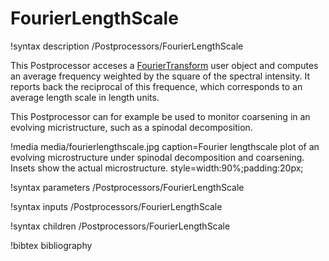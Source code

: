 # FourierLengthScale

!syntax description /Postprocessors/FourierLengthScale

This Postprocessor acceses a [FourierTransform](/FourierTransform.md) user
object and computes an average frequency weighted by the square of the spectral
intensity. It reports back the reciprocal of this frequence, which corresponds
to an average length scale in length units.

This Postprocessor can for example be used to monitor coarsening in an evolving
micristructure, such as a spinodal decomposition.

!media media/fourierlengthscale.jpg
       caption=Fourier lengthscale plot of an evolving microstructure under spinodal decomposition and coarsening. Insets show the actual microstructure.
       style=width:90%;padding:20px;

!syntax parameters /Postprocessors/FourierLengthScale

!syntax inputs /Postprocessors/FourierLengthScale

!syntax children /Postprocessors/FourierLengthScale

!bibtex bibliography
